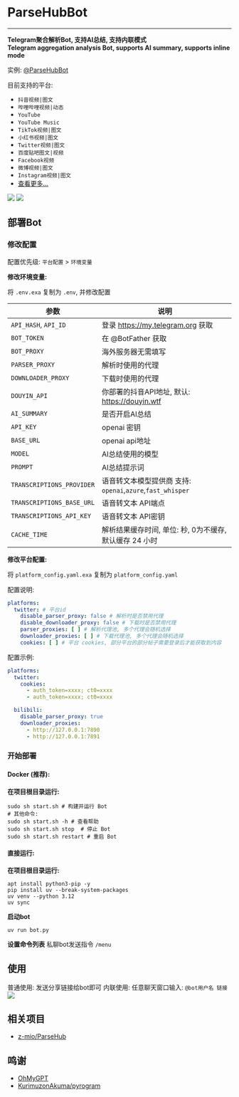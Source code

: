 # ParseHubBot

---

**Telegram聚合解析Bot, 支持AI总结, 支持内联模式**  
**Telegram aggregation analysis Bot, supports AI summary, supports inline mode**

实例: [@ParseHubBot](https://t.me/ParseHubBot)

目前支持的平台:

- `抖音视频|图文`
- `哔哩哔哩视频|动态`
- `YouTube`
- `YouTube Music`
- `TikTok视频|图文`
- `小红书视频|图文`
- `Twitter视频|图文`
- `百度贴吧图文|视频`
- `Facebook视频`
- `微博视频|图文`
- `Instagram视频|图文`
- [查看更多...](https://github.com/z-mio/ParseHub)

![](https://img.155155155.xyz/i/2024/09/66f2d4b70416c.webp)
![](https://img.155155155.xyz/i/2024/09/66f2d4d6ca7ec.webp)

## 部署Bot

### 修改配置

配置优先级: `平台配置` > `环境变量`

**修改环境变量:**

将 `.env.exa` 复制为 `.env`, 并修改配置

| 参数                        | 说明                                             |
|---------------------------|------------------------------------------------|
| `API_HASH`, `API_ID`      | 登录 https://my.telegram.org 获取                  |
| `BOT_TOKEN`               | 在 @BotFather 获取                                |
| `BOT_PROXY`               | 海外服务器无需填写                                      |
| `PARSER_PROXY`            | 解析时使用的代理                                       |
| `DOWNLOADER_PROXY`        | 下载时使用的代理                                       |
| `DOUYIN_API`              | 你部署的抖音API地址, 默认: https://douyin.wtf            |
| `AI_SUMMARY`              | 是否开启AI总结                                       |
| `API_KEY`                 | openai 密钥                                      |
| `BASE_URL`                | openai api地址                                   |
| `MODEL`                   | AI总结使用的模型                                      |
| `PROMPT`                  | AI总结提示词                                        |
| `TRANSCRIPTIONS_PROVIDER` | 语音转文本模型提供商 支持: `openai`,`azure`,`fast_whisper` | 
| `TRANSCRIPTIONS_BASE_URL` | 语音转文本 API端点                                    |
| `TRANSCRIPTIONS_API_KEY`  | 语音转文本 API密钥                                    |
| `CACHE_TIME`              | 解析结果缓存时间, 单位: 秒, 0为不缓存, 默认缓存 24 小时             |

**修改平台配置:**

将 `platform_config.yaml.exa` 复制为 `platform_config.yaml`

配置说明:

```yaml
platforms:
  twitter: # 平台id
    disable_parser_proxy: false # 解析时是否禁用代理
    disable_downloader_proxy: false # 下载时是否禁用代理
    parser_proxies: [ ] # 解析代理池, 多个代理会随机选择
    downloader_proxies: [ ] # 下载代理池, 多个代理会随机选择
    cookies: [ ] # 平台 cookies, 部分平台的部分帖子需要登录后才能获取到内容
```

配置示例:

```yaml
platforms:
  twitter:
    cookies:
      - auth_token=xxxx; ct0=xxxx
      - auth_token=xxxx; ct0=xxxx

  bilibili:
    disable_parser_proxy: true
    downloader_proxies:
      - http://127.0.0.1:7890
      - http://127.0.0.1:7891
```

### 开始部署

#### Docker (推荐):

**在项目根目录运行:**

```shell
sudo sh start.sh # 构建并运行 Bot
# 其他命令:
sudo sh start.sh -h # 查看帮助
sudo sh start.sh stop  # 停止 Bot
sudo sh start.sh restart # 重启 Bot
```

#### 直接运行:

**在项目根目录运行:**

```shell
apt install python3-pip -y
pip install uv --break-system-packages
uv venv --python 3.12
uv sync
```

**启动bot**

   ```shell
   uv run bot.py
   ```

**设置命令列表**
私聊bot发送指令 `/menu`

## 使用

普通使用: 发送分享链接给bot即可
内联使用: 任意聊天窗口输入: `@bot用户名 链接`
![](https://img.155155155.xyz/i/2024/09/66f3f92973ad1.webp)

## 相关项目

- [z-mio/ParseHub](https://github.com/z-mio/ParseHub)

## 鸣谢

- [OhMyGPT](https://www.ohmygpt.com)
- [KurimuzonAkuma/pyrogram](https://github.com/KurimuzonAkuma/pyrogram)
